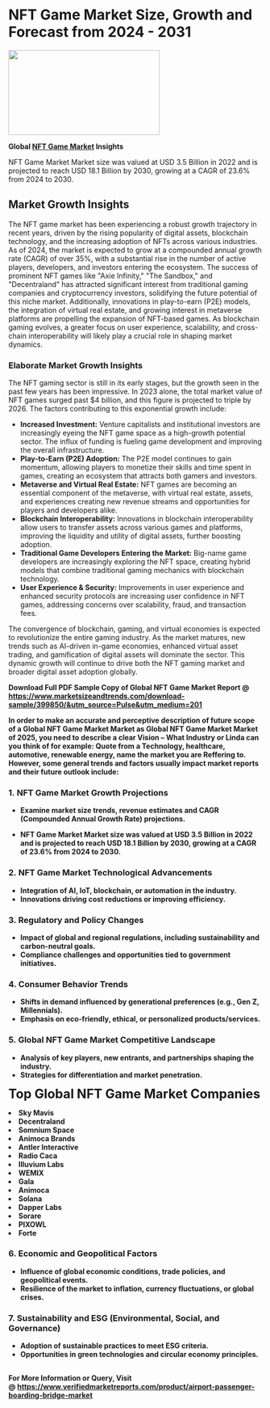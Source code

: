 <H1>NFT Game Market Size, Growth and Forecast from 2024 - 2031</H1><img class="aligncenter size-medium wp-image-584254" src="https://thirdeyenews.in/wp-content/uploads/2024/09/Global-Market-Research-300x168.jpeg" alt="" width="300" height="168" /><p><strong>Global&nbsp;<a href="https://www.marketsizeandtrends.com/download-sample/399850/&amp;utm_source=Pulse&amp;utm_medium=201">NFT Game Market</a> Insights</strong></p><p>NFT Game Market Market size was valued at USD 3.5 Billion in 2022 and is projected to reach USD 18.1 Billion by 2030, growing at a CAGR of 23.6% from 2024 to 2030.</p><p><h2>Market Growth Insights</h2> <p>The NFT game market has been experiencing a robust growth trajectory in recent years, driven by the rising popularity of digital assets, blockchain technology, and the increasing adoption of NFTs across various industries. As of 2024, the market is expected to grow at a compounded annual growth rate (CAGR) of over 35%, with a substantial rise in the number of active players, developers, and investors entering the ecosystem. The success of prominent NFT games like "Axie Infinity," "The Sandbox," and "Decentraland" has attracted significant interest from traditional gaming companies and cryptocurrency investors, solidifying the future potential of this niche market. Additionally, innovations in play-to-earn (P2E) models, the integration of virtual real estate, and growing interest in metaverse platforms are propelling the expansion of NFT-based games. As blockchain gaming evolves, a greater focus on user experience, scalability, and cross-chain interoperability will likely play a crucial role in shaping market dynamics.</p> <p><strong></strong></p> <h3>Elaborate Market Growth Insights</h3> <p>The NFT gaming sector is still in its early stages, but the growth seen in the past few years has been impressive. In 2023 alone, the total market value of NFT games surged past $4 billion, and this figure is projected to triple by 2026. The factors contributing to this exponential growth include: </p> <ul> <li><strong>Increased Investment:</strong> Venture capitalists and institutional investors are increasingly eyeing the NFT game space as a high-growth potential sector. The influx of funding is fueling game development and improving the overall infrastructure.</li> <li><strong>Play-to-Earn (P2E) Adoption:</strong> The P2E model continues to gain momentum, allowing players to monetize their skills and time spent in games, creating an ecosystem that attracts both gamers and investors.</li> <li><strong>Metaverse and Virtual Real Estate:</strong> NFT games are becoming an essential component of the metaverse, with virtual real estate, assets, and experiences creating new revenue streams and opportunities for players and developers alike.</li> <li><strong>Blockchain Interoperability:</strong> Innovations in blockchain interoperability allow users to transfer assets across various games and platforms, improving the liquidity and utility of digital assets, further boosting adoption.</li> <li><strong>Traditional Game Developers Entering the Market:</strong> Big-name game developers are increasingly exploring the NFT space, creating hybrid models that combine traditional gaming mechanics with blockchain technology.</li> <li><strong>User Experience & Security:</strong> Improvements in user experience and enhanced security protocols are increasing user confidence in NFT games, addressing concerns over scalability, fraud, and transaction fees.</li> </ul> <p>The convergence of blockchain, gaming, and virtual economies is expected to revolutionize the entire gaming industry. As the market matures, new trends such as AI-driven in-game economies, enhanced virtual asset trading, and gamification of digital assets will dominate the sector. This dynamic growth will continue to drive both the NFT gaming market and broader digital asset adoption globally.</p> <p><strong></p><p><span class=""><strong>Download Full PDF Sample Copy of Global NFT Game Market Report</strong> @ <a href="https://www.marketsizeandtrends.com/download-sample/399850/&amp;utm_source=Pulse&amp;utm_medium=201" target="_blank">https://www.marketsizeandtrends.com/download-sample/399850/&amp;utm_source=Pulse&amp;utm_medium=201</a></span></p><p>In order to make an accurate and perceptive description of future scope of a Global&nbsp;NFT Game Market Market as Global&nbsp;NFT Game Market Market of 2025, you need to describe a clear Vision &ndash; What Industry or Linda can you think of for example: Quote from a Technology, healthcare, automotive, renewable energy, name the market you are Reffering to. However, some general trends and factors usually impact market reports and their future outlook include:</p><h3>1.&nbsp;<strong>NFT Game Market Growth Projections</strong></h3><ul><li>Examine market size trends, revenue estimates and CAGR (Compounded Annual Growth Rate) projections.</li><li><p>NFT Game Market Market size was valued at USD 3.5 Billion in 2022 and is projected to reach USD 18.1 Billion by 2030, growing at a CAGR of 23.6% from 2024 to 2030.</p></li></ul><h3>2.&nbsp;<strong>NFT Game Market Technological Advancements</strong></h3><ul><li>Integration of AI, IoT, blockchain, or automation in the industry.</li><li>Innovations driving cost reductions or improving efficiency.</li></ul><h3>3.&nbsp;<strong>Regulatory and Policy Changes</strong></h3><ul><li>Impact of global and regional regulations, including sustainability and carbon-neutral goals.</li><li>Compliance challenges and opportunities tied to government initiatives.</li></ul><h3>4.&nbsp;<strong>Consumer Behavior Trends</strong></h3><ul><li>Shifts in demand influenced by generational preferences (e.g., Gen Z, Millennials).</li><li>Emphasis on eco-friendly, ethical, or personalized products/services.</li></ul><h3>5.&nbsp;<strong>Global NFT Game Market Competitive Landscape</strong></h3><ul><li>Analysis of key players, new entrants, and partnerships shaping the industry.</li><li>Strategies for differentiation and market penetration.</li></ul><p data-pm-slice="1 1 []"><span style="color: inherit; font-family: inherit; font-size: 25px;">Top Global NFT Game Market Companies</span></p><div class="" data-test-id=""><p><li>Sky Mavis</li><li> Decentraland</li><li> Somnium Space</li><li> Animoca Brands</li><li> Antler Interactive</li><li> Radio Caca</li><li> Illuvium Labs</li><li> WEMIX</li><li> Gala</li><li> Animoca</li><li> Solana</li><li> Dapper Labs</li><li> Sorare</li><li> PIXOWL</li><li> Forte</li></p></div><h3>6.&nbsp;<strong>Economic and Geopolitical Factors</strong></h3><ul><li>Influence of global economic conditions, trade policies, and geopolitical events.</li><li>Resilience of the market to inflation, currency fluctuations, or global crises.</li></ul><h3>7.&nbsp;<strong>Sustainability and ESG (Environmental, Social, and Governance)</strong></h3><ul><li>Adoption of sustainable practices to meet ESG criteria.</li><li>Opportunities in green technologies and circular economy principles.</li></ul><h2><strong style="font-size: 14px;">For More Information or Query, Visit @&nbsp;</strong><a style="background-color: #ffffff; font-size: 14px;" href="https://www.marketsizeandtrends.com/report/nft-game-market/" target="_blank">https://www.verifiedmarketreports.com/product/airport-passenger-boarding-bridge-market</a></h2>